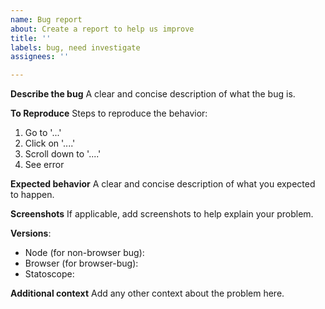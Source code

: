```yaml
---
name: Bug report
about: Create a report to help us improve
title: ''
labels: bug, need investigate
assignees: ''

---
```


**Describe the bug**
A clear and concise description of what the bug is.

**To Reproduce**
Steps to reproduce the behavior:
1. Go to '...'
2. Click on '....'
3. Scroll down to '....'
4. See error

**Expected behavior**
A clear and concise description of what you expected to happen.

**Screenshots**
If applicable, add screenshots to help explain your problem.

**Versions**:
 - Node (for non-browser bug): 
 - Browser (for browser-bug): 
 - Statoscope: 

**Additional context**
Add any other context about the problem here.
